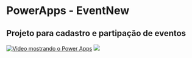 # PowerApps - EventNew
## Projeto para cadastro e partipação de eventos
[![Video mostrando o Power Apps](https://img.youtube.com/vi/pbcFfL9WbBE&ab/0.jpg)](https://www.youtube.com/watch?v=pbcFfL9WbBE&ab)
[![](https://markdown-videos-api.jorgenkh.no/youtube/dQw4w9WgXcQ)](https://youtu.be/dQw4w9WgXcQ)
